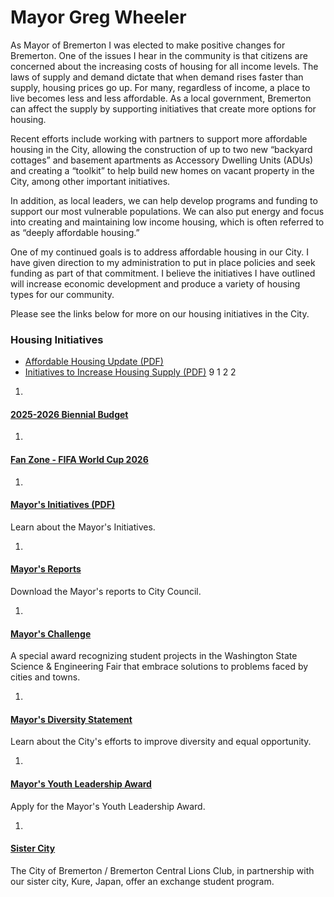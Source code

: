  

# Mayor Greg Wheeler

As Mayor of Bremerton I was elected to make positive changes for Bremerton. One of the issues I hear in the community is that citizens are concerned about the increasing costs of housing for all income levels. The laws of supply and demand dictate that when demand rises faster than supply, housing prices go up. For many, regardless of income, a place to live becomes less and less affordable. As a local government, Bremerton can affect the supply by supporting initiatives that create more options for housing. 

Recent efforts include working with partners to support more affordable housing in the City, allowing the construction of up to two new “backyard cottages” and basement apartments as Accessory Dwelling Units (ADUs) and creating a “toolkit” to help build new homes on vacant property in the City, among other important initiatives.  

In addition, as local leaders, we can help develop programs and funding to support our most vulnerable populations. We can also put energy and focus into creating and maintaining low income housing, which is often referred to as “deeply affordable housing.”

One of my continued goals is to address affordable housing in our City. I have given direction to my administration to put in place policies and seek funding as part of that commitment. I believe the initiatives I have outlined will increase economic development and produce a variety of housing types for our community.

Please see the links below for more on our housing initiatives in the City. 

### Housing Initiatives

 *  [Affordable Housing Update (PDF)](https://www.bremertonwa.gov/DocumentCenter/View/10803) 
 *  [Initiatives to Increase Housing Supply (PDF)](https://www.bremertonwa.gov/DocumentCenter/View/10802) 
 9 1 2 2 

 1.    

####  [2025-2026 Biennial Budget](https://www.bremertonwa.gov/1375/2025-2026-Biennial-Budget)    

 1.    

####  [Fan Zone - FIFA World Cup 2026](https://www.bremertonwa.gov/1381/Fan-Zone---FIFA-World-Cup-2026)    

 1.    

####  [Mayor's Initiatives (PDF)](https://www.bremertonwa.gov/DocumentCenter/View/12007/Mayors-2025-Initiatives-PDF)    

Learn about the Mayor's Initiatives.   

 1.    

####  [Mayor's Reports](https://www.bremertonwa.gov/1226/Mayors-Reports)    

Download the Mayor's reports to City Council.   

 1.    

####  [Mayor's Challenge](https://www.bremertonwa.gov/1065/Mayors-Challenge)    

A special award recognizing student projects in the Washington State Science & Engineering Fair that embrace solutions to problems faced by cities and towns.   

 1.    

####  [Mayor's Diversity Statement](https://www.bremertonwa.gov/1089/Mayors-Diversity-Statement)    

Learn about the City's efforts to improve diversity and equal opportunity.   

 1.    

####  [Mayor's Youth Leadership Award](https://www.bremertonwa.gov/1176/Mayors-Youth-Leadership-Award)    

Apply for the Mayor's Youth Leadership Award.   

 1.    

####  [Sister City](https://www.bremertonwa.gov/215/Sister-City)    

The City of Bremerton / Bremerton Central Lions Club, in partnership with our sister city, Kure, Japan, offer an exchange student program.   

 